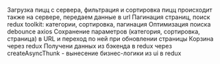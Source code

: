 Загрузка пицц с сервера, фильтрация и сортировка пицц происходит также на сервере, передаем данные в url
Пагинация страниц, поиск
redux toolkit: категории, сортировка, пагинация
Оптимизация поиска debounce
axios
Сохранение параметров (категория, сортировка, страница) в URL и переход по ней при обновлении страницы
Корзина через redux
Получени данных из бэкенда в redux через createAsyncThunk - вынесение бизнес-логики из ui в redux